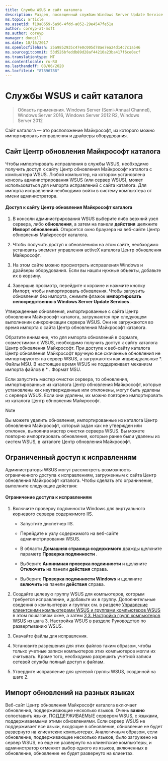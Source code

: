 ```yaml
---
title: Службы WSUS и сайт каталога
description: Раздел, посвященный службам Windows Server Update Service (WSUS), для импорта исправлений в службы WSUS с помощью доступа к сайту каталога Центр обновления Майкрософт
ms.topic: article
ms.assetid: f19a8659-5a96-4fdd-a052-29e4547fe51a
author: coreyp-at-msft
ms.author: coreyp
manager: dongill
ms.date: 10/16/2017
ms.openlocfilehash: 25a9852935c47e0c005d78ae7ea24d14c7c1a546
ms.sourcegitcommit: 53d526bfeddb89d28af44210a23ba417f6ce0ecf
ms.translationtype: MT
ms.contentlocale: ru-RU
ms.lasthandoff: 08/06/2020
ms.locfileid: "87896788"
---
```

# <a name="wsus-and-the-catalog-site"></a>Службы WSUS и сайт каталога

>Область применения. Windows Server (Semi-Annual Channel), Windows Server 2016, Windows Server 2012 R2, Windows Server 2012

Сайт каталога — это расположение Майкрософт, из которого можно импортировать исправления и драйверы оборудования.

## <a name="the-microsoft-update-catalog-site"></a>Сайт Центр обновления Майкрософт каталога
Чтобы импортировать исправления в службы WSUS, необходимо получить доступ к сайту Центр обновления Майкрософт каталога с компьютера WSUS. Любой компьютер, на котором установлена консоль администрирования WSUS (или сервер WSUS), может использоваться для импорта исправлений с сайта каталога. Для импорта исправлений необходимо войти в систему компьютера от имени администратора.

#### <a name="to-access-the-microsoft-update-catalog-site"></a>Доступ к сайту Центр обновления Майкрософт каталога

1.  В консоли администрирования WSUS выберите либо верхний узел сервера, либо **обновления**, а затем на панели **действия** щелкните **Импорт обновлений**. Откроется окно браузера на веб-сайте Центр обновления Майкрософт каталога.

2.  Чтобы получить доступ к обновлениям на этом сайте, необходимо установить элемент управления activeX каталога Центр обновления Майкрософт.

3.  На этом сайте можно просмотреть исправления Windows и драйверы оборудования. Если вы нашли нужные объекты, добавьте их в корзину.

4.  Завершив просмотр, перейдите к корзине и нажмите кнопку Импорт, чтобы импортировать обновления. Чтобы загрузить обновления без импорта, снимите флажок **импортировать непосредственно в Windows Server Update Services** .

Утвержденные обновления, импортированные с сайта Центр обновления Майкрософт каталога, загружаются при следующем выполнении синхронизации сервера WSUS. Они не загружаются во время импорта с сайта Центр обновления Майкрософт каталога.

Обратите внимание, что для импорта обновлений в формате, совместимом с WSUS, необходимо получить доступ к сайту каталога Центр обновления Майкрософт. При доступе к веб-сайту каталога Центр обновления Майкрософт вручную все скачанные обновления не импортируются на сервер WSUS, а загружаются как индивидуальные *. Файлы MSU. В настоящее время WSUS не поддерживает механизм импорта файлов в \* . Формат MSU.

Если запустить мастер очистки сервера, то обновления, импортированные из каталога Центр обновления Майкрософт, которые установлены как неутвержденные или отклонены, могут быть удалены с сервера WSUS. Если они удалены, их можно повторно импортировать из каталога Центр обновления Майкрософт.

> [!NOTE]
> Вы можете удалить обновления, импортированные из каталога Центр обновления Майкрософт, который задан как не утвержден или отклонен, выполнив мастер очистки сервера WSUS. Вы можете повторно импортировать обновления, которые ранее были удалены из систем WSUS, в каталоге Центр обновления Майкрософт.

## <a name="restricting-access-to-hotfixes"></a>Ограниченный доступ к исправлениям
Администраторы WSUS могут рассмотреть возможность ограниченного доступа к исправлениям, загруженным с сайта Центр обновления Майкрософт каталога. Чтобы сделать это ограничение, выполните следующие действия:

#### <a name="to-restrict-access-to-hotfixes"></a>Ограничение доступа к исправлениям

1.  Включите проверку подлинности Windows для виртуального корневого сервера содержимого IIS.

    -   Запустите диспетчер IIS.

    -   Перейдите к узлу содержимого на веб-сайте администрирования WSUS.

    -   В области **Домашняя страница содержимого** дважды щелкните параметр **Проверка подлинности** .

    -   Выберите **Анонимная проверка подлинности** и щелкните **Отключить** на панели **действия** справа.

    -   Выберите **Проверка подлинности Windows** и щелкните **включить** на панели **действия** справа.

2.  Создайте целевую группу WSUS для компьютеров, которым требуется исправление, и добавьте их в группу. Дополнительные сведения о компьютерах и группах см. в разделе [Управление клиентскими компьютерами WSUS и группами компьютеров WSUS](managing-wsus-client-computers-and-wsus-computer-groups.md) в этом пошаговом окне, а затем [3,3. Настройка групп компьютеров WSUS](../deploy/2-configure-wsus.md#23-configure-wsus-computer-groups) из шага 3. Настройка WSUS в разделе Руководство по развертыванию WSUS.

3.  Скачайте файлы для исправления.

4.  Установите разрешения для этих файлов таким образом, чтобы только учетные записи компьютеров этих компьютеров могли их считывать. Кроме того, необходимо разрешить учетной записи сетевой службы полный доступ к файлам.

5.  Утвердите исправление для целевой группы WSUS, созданной на шаге 2.

## <a name="importing-updates-in-different-languages"></a>Импорт обновлений на разных языках
Веб-сайт Центр обновления Майкрософт каталога включает обновления, поддерживающие несколько языков. Очень **важно** сопоставить языки, ПОДДЕРЖИВАЕМЫЕ сервером WSUS, с языками, поддерживаемыми этими обновлениями. Если сервер WSUS не поддерживает все языки, входящие в обновление, обновление не будет развернуто на клиентских компьютерах. Аналогичным образом, если обновление, поддерживающее несколько языков, было загружено на сервер WSUS, но еще не развернуто на клиентские компьютеры, и администратор отменяет выбор одного из языков, включенных в обновление, обновление не будет развернуто на клиентах.
